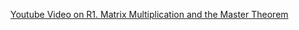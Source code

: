 [Youtube Video on R1. Matrix Multiplication and the Master Theorem ](https://www.youtube.com/watch?v=09vU-wVwW3U&amp;ab_channel=MITOpenCourseWare)